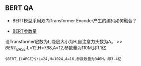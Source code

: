## BERT QA

* BERT模型采用双向Transformer Encoder产生的编码如何融合？

* [BERT参数量](https://blog.csdn.net/weixin_43922901/article/details/102602557)

设Transformer层数为L,隐层大小为H,自注意力头数为A。
\>> $BERT_{BASE}$:L=12,H=768,A=12,参数量为110M,即1.1亿

    $BERT_{LARGE}$:L=24,H=1024,A=16,参数数量为340M，即3.4亿